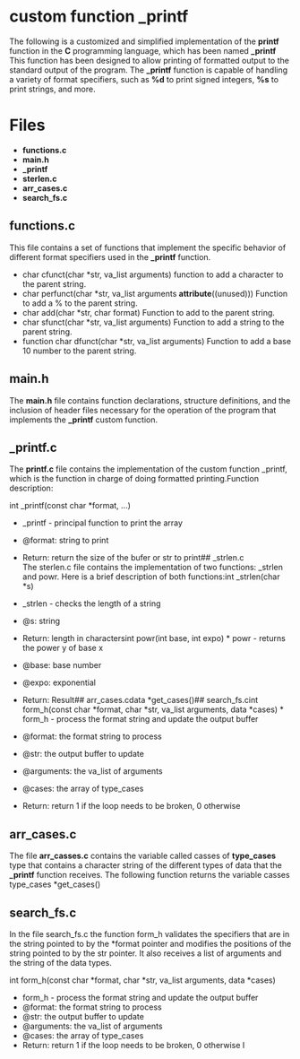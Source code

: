 # custom function _printf

The following is a customized and simplified implementation of the **printf** function in the **C** programming language, which has been named **_printf** This function has been designed to allow printing of formatted output to the standard output of the program. The **_printf** function is capable of handling a variety of format specifiers, such as **%d** to print signed integers, **%s** to print strings, and more.

# Files

 - **functions.c**
 - **main.h**
 - **_printf**
 - **sterlen.c**
 - **arr_cases.c**
 - **search_fs.c**

## functions.c

This file contains a set of functions that implement the specific behavior of different format specifiers used in the **_printf** function.

- char cfunct(char *str, va_list arguments) function to add a character to the parent string.
 - char perfunct(char *str, va_list arguments __attribute__((unused))) Function to add a % to the parent string.
 - char add(char *str, char format) Function to add to the parent string.
 - char sfunct(char *str, va_list arguments) Function to add a string to the parent string.
 - function char dfunct(char *str, va_list arguments) Function to add a base 10 number to the parent string.

## main.h

The **main.h** file contains function declarations, structure definitions, and the inclusion of header files necessary for the operation of the program that implements the **_printf** custom function.

## _printf.c  

The **printf.c** file contains the implementation of the custom function _printf, which is the function in charge of doing formatted printing.Function description:  

int _printf(const char *format, ...)  
* _printf - principal function to print the array  
* @format: string to print  
* Return: return the size of the bufer or str to print## _strlen.c  
The sterlen.c file contains the implementation of two functions: _strlen and powr. Here is a brief description of both functions:int _strlen(char *s)  
* _strlen - checks the length of a string  

* @s: string  
* Return: length in charactersint powr(int base, int expo) * powr - returns the power y of base x  
* @base: base number  
* @expo: exponential  
* Return: Result## arr_cases.cdata *get_cases()## search_fs.cint form_h(const char *format, char *str, va_list arguments, data *cases) * form_h - process the format string and update the output buffer  
* @format: the format string to process  
* @str: the output buffer to update  
* @arguments: the va_list of arguments  
* @cases: the array of type_cases  
* Return: return 1 if the loop needs to be broken, 0 otherwise

## arr_cases.c

The file **arr_casses.c** contains the variable called casses of **type_cases** type that contains a character string of the different types of data that the **_printf**  function receives.
The following function returns the variable casses
type_cases *get_cases()

## search_fs.c

In the file search_fs.c the function form_h validates the specifiers that are in the string pointed to by the *format pointer and modifies the positions of the string pointed to by the str pointer. It also receives a list of arguments and the string of the data types.

int form_h(const char *format, char *str, va_list arguments, data *cases)
 * form_h - process the format string and update the output buffer
 * @format: the format string to process
 * @str: the output buffer to update
 * @arguments: the va_list of arguments
 * @cases: the array of type_cases
 * Return: return 1 if the loop needs to be broken, 0 otherwise I
